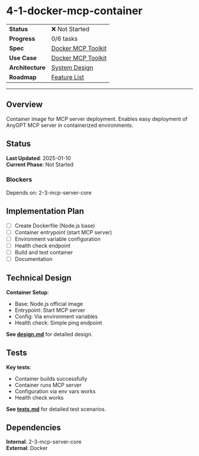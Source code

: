 # 4-1-docker-mcp-container

| | |
|---|---|
| **Status** | ❌ Not Started |
| **Progress** | 0/6 tasks |
| **Spec** | [Docker MCP Toolkit](../../../../../products/anygpt/specs/anygpt/docker-mcp-toolkit.md) |
| **Use Case** | [Docker MCP Toolkit](../../../../../products/anygpt/cases/docker-mcp-toolkit.md) |
| **Architecture** | [System Design](../../architecture.md) |
| **Roadmap** | [Feature List](../../roadmap.md) |

---

## Overview

Container image for MCP server deployment. Enables easy deployment of AnyGPT MCP server in containerized environments.

## Status

**Last Updated**: 2025-01-10  
**Current Phase**: Not Started

### Blockers
Depends on: 2-3-mcp-server-core

## Implementation Plan

- [ ] Create Dockerfile (Node.js base)
- [ ] Container entrypoint (start MCP server)
- [ ] Environment variable configuration
- [ ] Health check endpoint
- [ ] Build and test container
- [ ] Documentation

## Technical Design

**Container Setup**:
- Base: Node.js official image
- Entrypoint: Start MCP server
- Config: Via environment variables
- Health check: Simple ping endpoint

**See [design.md](./design.md)** for detailed design.

## Tests

**Key tests**:
- Container builds successfully
- Container runs MCP server
- Configuration via env vars works
- Health check works

**See [tests.md](./tests.md)** for detailed test scenarios.

## Dependencies

**Internal**: 2-3-mcp-server-core  
**External**: Docker

